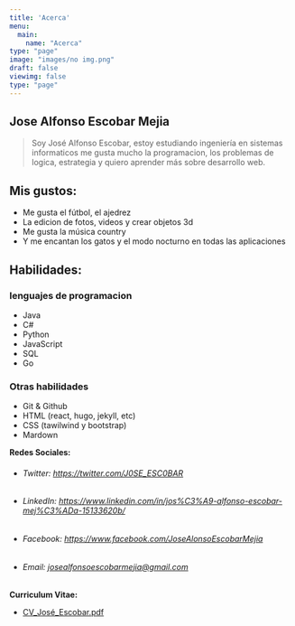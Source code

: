 ```yaml
---
title: 'Acerca'
menu:
  main:
    name: "Acerca"
type: "page"
image: "images/no img.png"
draft: false
viewimg: false
type: "page"
---
```

## Jose Alfonso Escobar Mejia

> Soy José Alfonso Escobar, estoy estudiando ingeniería en sistemas informaticos
me gusta mucho la programacion, los problemas de logica, estrategia y quiero aprender más sobre desarrollo web.

## Mis gustos:

- Me gusta el fútbol, el ajedrez
- La edicion de fotos, videos y crear objetos 3d
- Me gusta la música country
- Y me encantan los gatos y el modo nocturno en todas las aplicaciones

## Habilidades:
### lenguajes de programacion
- Java
- C#
- Python
- JavaScript
- SQL
- Go
### Otras habilidades
- Git & Github
- HTML (react, hugo, jekyll, etc) 
- CSS (tawilwind y bootstrap)
- Mardown

**Redes Sociales:**
- ###### Twitter: https://twitter.com/J0SE_ESC0BAR

- ###### LinkedIn: https://www.linkedin.com/in/jos%C3%A9-alfonso-escobar-mej%C3%ADa-15133620b/

- ###### Facebook:  https://www.facebook.com/JoseAlonsoEscobarMejia

- ###### Email: <a href="mailto:josealfonsoescobarmejia@gmail.com">josealfonsoescobarmejia@gmail.com</a>

**Curriculum Vitae:**
- [CV_José_Escobar.pdf](/CV_José_Escobar.pdf)